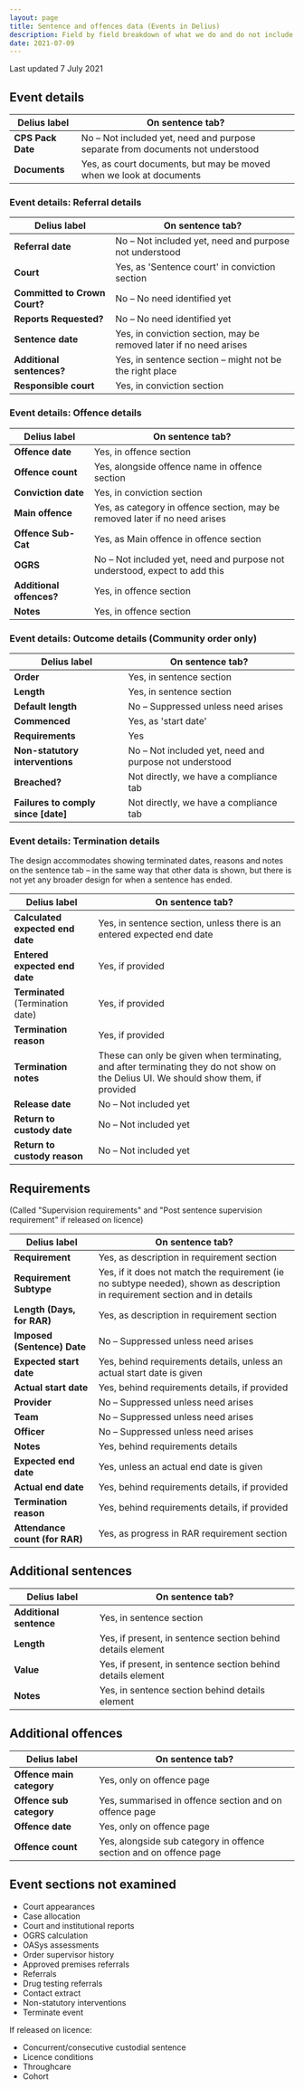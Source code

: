 ```yaml
---
layout: page
title: Sentence and offences data (Events in Delius)
description: Field by field breakdown of what we do and do not include
date: 2021-07-09
---
```


Last updated 7 July 2021

## Event details

| Delius label | On sentence tab? |
|--|--|
| __CPS Pack Date__ | No – Not included yet, need and purpose separate from documents not understood |
| __Documents__ | Yes, as court documents, but may be moved when we look at documents |

### Event details: Referral details

| Delius label | On sentence tab? |
|--|--|
| __Referral date__ | No – Not included yet, need and purpose not understood |
| __Court__ | Yes, as 'Sentence court' in conviction section |
| __Committed to Crown Court?__ | No – No need identified yet |
| __Reports Requested?__ | No – No need identified yet |
| __Sentence date__ | Yes, in conviction section, may be removed later if no need arises |
| __Additional sentences?__ | Yes, in sentence section – might not be the right place |
| __Responsible court__ | Yes, in conviction section |

### Event details: Offence details

| Delius label | On sentence tab? |
|--|--|
| __Offence date__ | Yes, in offence section |
| __Offence count__ | Yes, alongside offence name in offence section |
| __Conviction date__ | Yes, in conviction section |
| __Main offence__ | Yes, as category in offence section, may be removed later if no need arises |
| __Offence Sub-Cat__ | Yes, as Main offence in offence section |
| __OGRS__ | No – Not included yet, need and purpose not understood, expect to add this |
| __Additional offences?__ | Yes, in offence section |
| __Notes__ | Yes, in offence section |

### Event details: Outcome details (Community order only)

| Delius label | On sentence tab? |
|--|--|
| __Order__ | Yes, in sentence section |
| __Length__ | Yes, in sentence section |
| __Default length__ | No – Suppressed unless need arises |
| __Commenced__ | Yes, as 'start date' |
| __Requirements__ | Yes |
| __Non-statutory interventions__ | No – Not included yet, need and purpose not understood |
| __Breached?__ | Not directly, we have a compliance tab |
| __Failures to comply since [date]__ | Not directly, we have a compliance tab |

### Event details: Termination details

The design accommodates showing terminated dates, reasons and notes on the sentence tab – in the same way that other data is shown, but there is not yet any broader design for when a sentence has ended.

| Delius label | On sentence tab? |
|--|--|
| __Calculated expected end date__ | Yes, in sentence section, unless there is an entered expected end date |
| __Entered expected end date__ | Yes, if provided |
| __Terminated__ (Termination date) | Yes, if provided |
| __Termination reason__ | Yes, if provided
| __Termination notes__ | These can only be given when terminating, and after terminating they do not show on the Delius UI. We should show them, if provided |
| __Release date__ | No – Not included yet |
| __Return to custody date__ | No – Not included yet |
| __Return to custody reason__ | No – Not included yet |

## Requirements

(Called "Supervision requirements" and "Post sentence supervision requirement" if released on licence)

| Delius label | On sentence tab? |
|--|--|
| __Requirement__ | Yes, as description in requirement section |
| __Requirement Subtype__ | Yes, if it does not match the requirement (ie no subtype needed), shown as description in requirement section and in details |
| __Length (Days, for RAR)__ | Yes, as description in requirement section |
| __Imposed (Sentence) Date__ | No – Suppressed unless need arises |
| __Expected start date__ | Yes, behind requirements details, unless an actual start date is given |
| __Actual start date__ | Yes, behind requirements details, if provided |
| __Provider__ | No – Suppressed unless need arises |
| __Team__ | No – Suppressed unless need arises |
| __Officer__ | No – Suppressed unless need arises |
| __Notes__ | Yes, behind requirements details |
| __Expected end date__ | Yes, unless an actual end date is given |
| __Actual end date__ | Yes, behind requirements details, if provided |
| __Termination reason__ | Yes, behind requirements details, if provided |
| __Attendance count (for RAR)__ | Yes, as progress in RAR requirement section |

## Additional sentences

| Delius label | On sentence tab? |
|--|--|
| __Additional sentence__ | Yes, in sentence section |
| __Length__ | Yes, if present, in sentence section behind details element |
| __Value__ | Yes, if present, in sentence section behind details element |
| __Notes__ | Yes, in sentence section behind details element |

## Additional offences

| Delius label | On sentence tab? |
|--|--|
| __Offence main category__ | Yes, only on offence page |
| __Offence sub category__ | Yes, summarised in offence section and on offence page |
| __Offence date__ | Yes, only on offence page |
| __Offence count__ | Yes, alongside sub category in offence section and on offence page |

## Event sections not examined

- Court appearances
- Case allocation
- Court and institutional reports
- OGRS calculation
- OASys assessments
- Order supervisor history
- Approved premises referrals
- Referrals
- Drug testing referrals
- Contact extract
- Non-statutory interventions
- Terminate event

If released on licence:

- Concurrent/consecutive custodial sentence
- Licence conditions
- Throughcare
- Cohort
